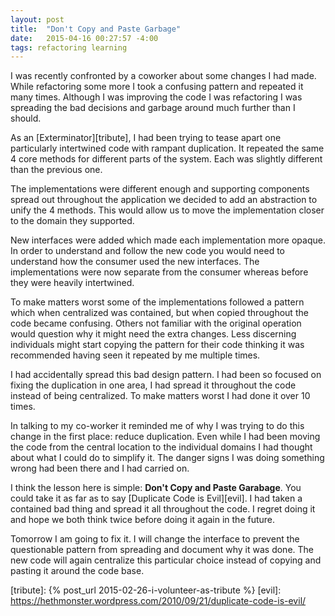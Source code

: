 ```yaml
---
layout: post
title:  "Don't Copy and Paste Garbage"
date:   2015-04-16 00:27:57 -4:00
tags: refactoring learning
---
```


I was recently confronted by a coworker about some changes I had made. While
refactoring some more I took a confusing pattern and repeated it many times.
Although I was improving the code I was refactoring I was spreading the bad
decisions and garbage around much further than I should.

As an [Exterminator][tribute], I had been trying to tease apart one particularly
intertwined code with rampant duplication. It repeated the same 4 core methods
for different parts of the system. Each was slightly different than the
previous one.

The implementations were different enough and supporting components spread out
throughout the application we decided to add an abstraction to unify the
4 methods. This would allow us to move the implementation closer to the domain they
supported.

New interfaces were added which made each implementation more opaque. In order
to understand and follow the new code you would need to understand how the
consumer used the new interfaces. The implementations were now separate from
the consumer whereas before they were heavily intertwined.

To make matters worst some of the implementations followed a pattern which when
centralized was contained, but when copied throughout the code became confusing.
Others not familiar with the original operation would question why it might need
the extra changes. Less discerning individuals might start copying the pattern
for their code thinking it was recommended having seen it repeated by me
multiple times.

I had accidentally spread this bad design pattern. I had been so focused
on fixing the duplication in one area, I had spread it throughout the code
instead of being centralized. To make matters worst I had done it over 10
times.

In talking to my co-worker it reminded me of why I was trying to do this change
in the first place: reduce duplication. Even while I had been moving the code
from the central location to the individual domains I had thought about what I
could do to simplify it. The danger signs I was doing something wrong had been
there and I had carried on.

I think the lesson here is simple: **Don't Copy and Paste Garabage**. You could
take it as far as to say [Duplicate Code is Evil][evil]. I had taken a
contained bad thing and spread it all throughout the code. I regret doing it
and hope we both think twice before doing it again in the future.

Tomorrow I am going to fix it. I will change the interface to prevent the
questionable pattern from spreading and document why it was done. The new code
will again centralize this particular choice instead of copying and pasting it
around the code base.

[tribute]: {% post_url 2015-02-26-i-volunteer-as-tribute %}
[evil]: https://hethmonster.wordpress.com/2010/09/21/duplicate-code-is-evil/